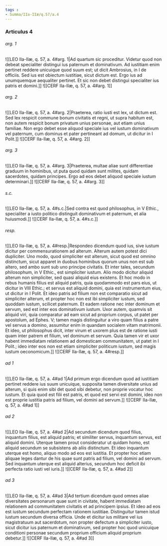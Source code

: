 ```yaml
---
tags : 
- Summa/IIa-IIæ/q.57/a.4
---
```


### Articulus 4

###### arg. 1
![[LEO IIa-IIæ, q. 57, a. 4#arg. 1|Ad quartum sic proceditur. Videtur quod non debeat specialiter distingui ius paternum et dominativum. Ad iustitiam enim pertinet reddere unicuique quod suum est; ut dicit Ambrosius, in I de officiis. Sed ius est obiectum iustitiae, sicut dictum est. Ergo ius ad unumquemque aequaliter pertinet. Et sic non debet distingui specialiter ius patris et domini.]]
![[CERF IIa-IIæ, q. 57, a. 4#arg. 1]]

###### arg. 2
![[LEO IIa-IIæ, q. 57, a. 4#arg. 2|Praeterea, ratio iusti est lex, ut dictum est. Sed lex respicit commune bonum civitatis et regni, ut supra habitum est, non autem respicit bonum privatum unius personae, aut etiam unius familiae. Non ergo debet esse aliquod speciale ius vel iustum dominativum vel paternum, cum dominus et pater pertineant ad domum, ut dicitur in I Polit.]]
![[CERF IIa-IIæ, q. 57, a. 4#arg. 2]]

###### arg. 3
![[LEO IIa-IIæ, q. 57, a. 4#arg. 3|Praeterea, multae aliae sunt differentiae graduum in hominibus, ut puta quod quidam sunt milites, quidam sacerdotes, quidam principes. Ergo ad eos debet aliquod speciale iustum determinari.]]
![[CERF IIa-IIæ, q. 57, a. 4#arg. 3]]

###### s.c.
![[LEO IIa-IIæ, q. 57, a. 4#s.c.|Sed contra est quod philosophus, in V Ethic., specialiter a iusto politico distinguit dominativum et paternum, et alia huiusmodi.]]
![[CERF IIa-IIæ, q. 57, a. 4#s.c.]]

###### resp.
![[LEO IIa-IIæ, q. 57, a. 4#resp.|Respondeo dicendum quod ius, sive iustum dicitur per commensurationem ad alterum. Alterum autem potest dici dupliciter. Uno modo, quod simpliciter est alterum, sicut quod est omnino distinctum, sicut apparet in duobus hominibus quorum unus non est sub altero, sed ambo sunt sub uno principe civitatis. Et inter tales, secundum philosophum, in V Ethic., est simpliciter iustum. Alio modo dicitur aliquid alterum non simpliciter, sed quasi aliquid eius existens. Et hoc modo in rebus humanis filius est aliquid patris, quia quodammodo est pars eius, ut dicitur in VIII Ethic.; et servus est aliquid domini, quia est instrumentum eius, ut dicitur in I Polit. Et ideo patris ad filium non est comparatio sicut ad simpliciter alterum, et propter hoc non est ibi simpliciter iustum, sed quoddam iustum, scilicet paternum. Et eadem ratione nec inter dominum et servum, sed est inter eos dominativum iustum. Uxor autem, quamvis sit aliquid viri, quia comparatur ad eam sicut ad proprium corpus, ut patet per apostolum, ad Ephes. V; tamen magis distinguitur a viro quam filius a patre vel servus a domino, assumitur enim in quandam socialem vitam matrimonii. Et ideo, ut philosophus dicit, inter virum et uxorem plus est de ratione iusti quam inter patrem et filium, vel dominum et servum. Quia tamen vir et uxor habent immediatam relationem ad domesticam communitatem, ut patet in I Polit.; ideo inter eos non est etiam simpliciter politicum iustum, sed magis iustum oeconomicum.]]
![[CERF IIa-IIæ, q. 57, a. 4#resp.]]

###### ad 1
![[LEO IIa-IIæ, q. 57, a. 4#ad 1|Ad primum ergo dicendum quod ad iustitiam pertinet reddere ius suum unicuique, supposita tamen diversitate unius ad alterum, si quis enim sibi det quod sibi debetur, non proprie vocatur hoc iustum. Et quia quod est filii est patris, et quod est servi est domini, ideo non est proprie iustitia patris ad filium, vel domini ad servum.]]
![[CERF IIa-IIæ, q. 57, a. 4#ad 1]]

###### ad 2
![[LEO IIa-IIæ, q. 57, a. 4#ad 2|Ad secundum dicendum quod filius, inquantum filius, est aliquid patris; et similiter servus, inquantum servus, est aliquid domini. Uterque tamen prout consideratur ut quidam homo, est aliquid secundum se subsistens ab aliis distinctum. Et ideo inquantum uterque est homo, aliquo modo ad eos est iustitia. Et propter hoc etiam aliquae leges dantur de his quae sunt patris ad filium, vel domini ad servum. Sed inquantum uterque est aliquid alterius, secundum hoc deficit ibi perfecta ratio iusti vel iuris.]]
![[CERF IIa-IIæ, q. 57, a. 4#ad 2]]

###### ad 3
![[LEO IIa-IIæ, q. 57, a. 4#ad 3|Ad tertium dicendum quod omnes aliae diversitates personarum quae sunt in civitate, habent immediatam relationem ad communitatem civitatis et ad principem ipsius. Et ideo ad eos est iustum secundum perfectam rationem iustitiae. Distinguitur tamen istud iustum secundum diversa officia. Unde et dicitur ius militare vel ius magistratuum aut sacerdotum, non propter defectum a simpliciter iusto, sicut dicitur ius paternum et dominativum, sed propter hoc quod unicuique conditioni personae secundum proprium officium aliquid proprium debetur.]]
![[CERF IIa-IIæ, q. 57, a. 4#ad 3]]

